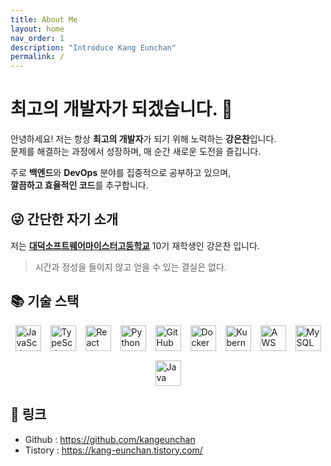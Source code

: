 ```yaml
---
title: About Me
layout: home
nav_order: 1
description: "Introduce Kang Eunchan"
permalink: /
---
```


# 최고의 개발자가 되겠습니다. 🚀

안녕하세요! 저는 항상 **최고의 개발자**가 되기 위해 노력하는 **강은찬**입니다.  
문제를 해결하는 과정에서 성장하며, 매 순간 새로운 도전을 즐깁니다.

주로 **백엔드**와 **DevOps** 분야를 집중적으로 공부하고 있으며,  
**깔끔하고 효율적인 코드**를 추구합니다.

## 😜 간단한 자기 소개

저는 **<a href="https://dsmhs.djsch.kr/main.do">대덕소프트웨어마이스터고등학교</a>** 10기 재학생인 강은찬 입니다.  

> 시간과 정성을 들이지 않고 얻을 수 있는 결실은 없다.

## 📚 기술 스택

<div style="display: flex; flex-wrap: wrap; gap: 15px; justify-content: center; align-items: center;">
  <img src="https://techstack-generator.vercel.app/js-icon.svg" alt="JavaScript" width="41" height="41" />
  <img src="https://techstack-generator.vercel.app/ts-icon.svg" alt="TypeScript" width="41" height="41" />
  <img src="https://techstack-generator.vercel.app/react-icon.svg" alt="React" width="41" height="41" />
  <img src="https://techstack-generator.vercel.app/python-icon.svg" alt="Python" width="41" height="41" />
  <img src="https://techstack-generator.vercel.app/github-icon.svg" alt="GitHub" width="41" height="41" />
  <img src="https://techstack-generator.vercel.app/docker-icon.svg" alt="Docker" width="41" height="41" />
  <img src="https://techstack-generator.vercel.app/kubernetes-icon.svg" alt="Kubernetes" width="41" height="41" />
  <img src="https://techstack-generator.vercel.app/aws-icon.svg" alt="AWS" width="41" height="41" />
  <img src="https://techstack-generator.vercel.app/mysql-icon.svg" alt="MySQL" width="41" height="41" />
  <img src="https://techstack-generator.vercel.app/java-icon.svg" alt="Java" width="41" height="41" />
</div>

## 🔗 링크

- Github : <a href="https://github.com/kangeunchan">https://github.com/kangeunchan</a>
- Tistory : <a href="https://kang-eunchan.tistory.com/">https://kang-eunchan.tistory.com/</a>